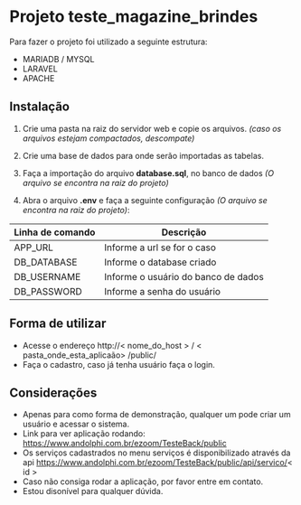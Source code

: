 # Projeto teste_magazine_brindes

Para fazer o projeto foi utilizado a seguinte estrutura:
- MARIADB / MYSQL
- LARAVEL 
- APACHE

## Instalação

1. Crie uma pasta na raiz do servidor web e copie os arquivos. _(caso os arquivos estejam compactados, descompate)_

2. Crie uma base de dados para onde serão importadas as tabelas.

3. Faça a importação do arquivo **database.sql**, no banco de dados _(O arquivo se encontra na raiz do projeto)_

4. Abra o arquivo **.env** e faça a seguinte configuração _(O arquivo se encontra na raiz do projeto)_:

|Linha de comando|Descrição                                                 |
|----------------|----------------------------------------------------------|
|APP_URL         | Informe a url se for o caso                              |
|DB_DATABASE     | Informe o database criado                                |
|DB_USERNAME     | Informe o usuário do banco de dados                      |
|DB_PASSWORD     | Informe a senha do usuário                               |

## Forma de utilizar

- Acesse o endereço http://< nome_do_host > / < pasta_onde_esta_aplicaão> /public/
- Faça o cadastro, caso já tenha usuário faça o login.


## Considerações

 - Apenas para como forma de demonstração, qualquer um pode criar um usuário e acessar o sistema.
 - Link para ver aplicação rodando: https://www.andolphi.com.br/ezoom/TesteBack/public
 - Os serviços cadastrados no menu serviços é disponibilizado através da api https://www.andolphi.com.br/ezoom/TesteBack/public/api/servico/< id >
 - Caso não consiga rodar a aplicação, por favor entre em contato. 
 - Estou disonível para qualquer dúvida.

